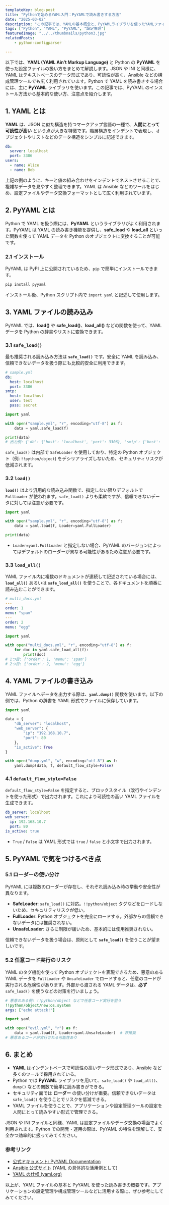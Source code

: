 ```yaml
---
templateKey: blog-post
title: "Pythonで始めるYAML入門：PyYAMLで読み書きする方法"
date: "2025-03-02"
description: "この記事では、YAMLの基本概念と、PyYAMLライブラリを使ったYAMLファイルの読み書き方法、さらにセキュリティ上の注意点について具体例を交えて分かりやすく解説します。"
tags: ["Python", "YAML", "PyYAML", "設定管理"]
featuredImage: "../../thumbnails/python3.jpg"
relatedPosts:
    - python-configparser

---
```



以下では、**YAML (YAML Ain’t Markup Language)** と Python の **PyYAML** を使った設定ファイルの扱い方をまとめて解説します。JSON や INI と同様に、YAML はテキストベースのデータ形式であり、可読性が高く、Ansible などの構成管理ツールでも広く利用されています。Python で YAML を読み書きする場合には、主に **PyYAML** ライブラリを使います。この記事では、PyYAML のインストール方法から基本的な使い方、注意点を紹介します。

## 1. YAML とは

**YAML** は、JSON に似た構造を持つマークアップ言語の一種で、**人間にとって可読性が高い** という点が大きな特徴です。階層構造をインデントで表現し、オブジェクトやリストなどのデータ構造をシンプルに記述できます。

```yaml
db:
  server: localhost
  port: 3306
users:
  - name: Alice
  - name: Bob
```

上記の例のように、キーと値の組み合わせをインデントでネストさせることで、複雑なデータを見やすく整理できます。YAML は Ansible などのツールをはじめ、設定ファイルやデータ交換フォーマットとして広く利用されています。


## 2. PyYAML とは

Python で YAML を扱う際には、**PyYAML** というライブラリがよく利用されます。PyYAML は YAML の読み書き機能を提供し、**safe_load** や **load_all** といった関数を使って YAML データを Python のオブジェクトに変換することが可能です。

### 2.1 インストール

PyYAML は PyPI 上に公開されているため、`pip` で簡単にインストールできます。

```bash
pip install pyyaml
```

インストール後、Python スクリプト内で `import yaml` と記述して使用します。


## 3. YAML ファイルの読み込み

PyYAML では、**load()** や **safe_load()**、**load_all()** などの関数を使って、YAML データを Python の辞書やリストに変換できます。

### 3.1 `safe_load()`

最も推奨される読み込み方法は **`safe_load()`** です。安全に YAML を読み込み、信頼できないデータを扱う際にも比較的安全に利用できます。

```yaml
# sample.yml
db:
  host: localhost
  port: 3306
smtp:
  host: localhost
  user: test
  pass: secret
```

```python
import yaml

with open("sample.yml", "r", encoding="utf-8") as f:
    data = yaml.safe_load(f)

print(data)
# 出力例: {'db': {'host': 'localhost', 'port': 3306}, 'smtp': {'host': 'localhost', 'user': 'test', 'pass': 'secret'}}
```

`safe_load()` は内部で `SafeLoader` を使用しており、特定の Python オブジェクト（例: `!!python/object`) をデシリアライズしないため、セキュリティリスクが低減されます。

### 3.2 `load()`

**`load()`** はより汎用的な読み込み関数で、指定しない限りデフォルトで `FullLoader` が使われます。`safe_load()` よりも柔軟ですが、信頼できないデータに対しては注意が必要です。

```python
import yaml

with open("sample.yml", "r", encoding="utf-8") as f:
    data = yaml.load(f, Loader=yaml.FullLoader)

print(data)
```

- `Loader=yaml.FullLoader` と指定しない場合、PyYAML のバージョンによってはデフォルトのローダーが異なる可能性があるため注意が必要です。

### 3.3 `load_all()`

YAML ファイル内に複数のドキュメントが連続して記述されている場合には、**`load_all()`** あるいは **`safe_load_all()`** を使うことで、各ドキュメントを順番に読み込むことができます。

```yaml
# multi_docs.yml
---
order: 1
menu: "spam"
---
order: 2
menu: "egg"
```

```python
import yaml

with open("multi_docs.yml", "r", encoding="utf-8") as f:
    for doc in yaml.safe_load_all(f):
        print(doc)
# 1つ目: {'order': 1, 'menu': 'spam'}
# 2つ目: {'order': 2, 'menu': 'egg'}
```


## 4. YAML ファイルの書き込み

YAML ファイルへデータを出力する際は、**`yaml.dump()`** 関数を使います。以下の例では、Python の辞書を YAML 形式でファイルに保存しています。

```python
import yaml

data = {
    "db_server": "localhost",
    "web_server": {
        "ip": "192.168.10.7",
        "port": 80
    },
    "is_active": True
}

with open("dump.yml", "w", encoding="utf-8") as f:
    yaml.dump(data, f, default_flow_style=False)
```

### 4.1 `default_flow_style=False`

`default_flow_style=False` を指定すると、ブロックスタイル（改行やインデントを使った形式）で出力されます。これにより可読性の高い YAML ファイルを生成できます。

```yaml
db_server: localhost
web_server:
  ip: 192.168.10.7
  port: 80
is_active: true
```

- `True` / `False` は YAML 形式では `true` / `false` と小文字で出力されます。


## 5. PyYAML で気をつけるべき点

### 5.1 ローダーの使い分け

PyYAML には複数のローダーが存在し、それぞれ読み込み時の挙動や安全性が異なります。  
- **SafeLoader**: `safe_load()` に対応。`!!python/object` タグなどをロードしないため、セキュリティリスクが低い。  
- **FullLoader**: Python オブジェクトを完全にロードする。外部からの信頼できないデータには推奨されない。  
- **UnsafeLoader**: さらに制限が緩いため、基本的には使用推奨されない。

信頼できないデータを扱う場合は、原則として **`safe_load()`** を使うことが望ましいです。

### 5.2 任意コード実行のリスク

YAML のタグ機能を使って Python オブジェクトを表現できるため、悪意のある YAML データを `FullLoader` や `UnsafeLoader` でロードすると、任意のコードが実行される危険性があります。外部から渡される YAML データは、**必ず** `safe_load()` を使うなどの対策を行いましょう。

```yaml
# 悪意のある例: !!python/object などで任意コード実行を狙う
!!python/object/new:os.system
args: ["echo attack!"]
```

```python
import yaml

with open("evil.yml", "r") as f:
    data = yaml.load(f, Loader=yaml.UnsafeLoader)  # 非推奨
# 悪意あるコードが実行される可能性あり
```


## 6. まとめ

- **YAML** はインデントベースで可読性の高いデータ形式であり、Ansible など多くのツールで採用されている。  
- Python では **PyYAML** ライブラリを用いて、`safe_load()` や `load_all()`、`dump()` などの関数で簡単に読み書きができる。  
- セキュリティ面では **ローダー** の使い分けが重要。信頼できないデータは `safe_load()` を使うことでリスクを低減できる。  
- YAML ファイルを使うことで、アプリケーションや設定管理ツールの設定を人間にとって読みやすい形式で管理できる。

JSON や INI ファイルと同様、YAML は設定ファイルやデータ交換の場面でよく利用されます。Python での開発・運用の際は、PyYAML の特性を理解して、安全かつ効率的に扱ってみてください。


### 参考リンク

- [公式ドキュメント: PyYAML Documentation](https://pypi.org/project/PyYAML/)
- [Ansible 公式サイト](https://www.ansible.com/) (YAML の具体的な活用例として)
- [YAML の仕様 (yaml.org)](https://yaml.org/)

以上が、YAML ファイルの基本と PyYAML を使った読み書きの概要です。アプリケーションの設定管理や構成管理ツールなどに活用する際に、ぜひ参考にしてみてください。
